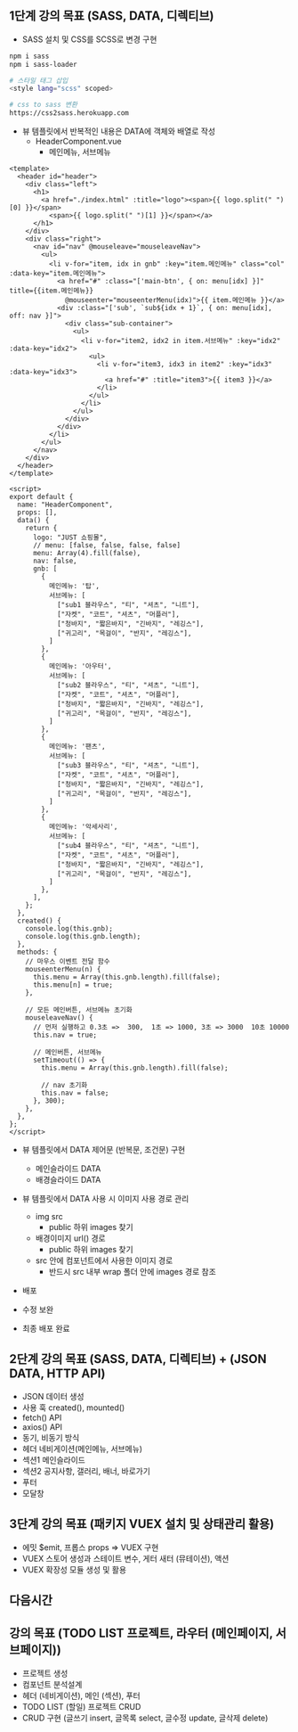 ## 1단계 강의 목표 (SASS, DATA, 디렉티브)
- SASS 설치 및 CSS를 SCSS로 변경 구현
``` bash
npm i sass
npm i sass-loader

# 스타일 태그 삽입
<style lang="scss" scoped>

# css to sass 변환
https://css2sass.herokuapp.com
```

- 뷰 템플릿에서 반복적인 내용은 DATA에 객체와 배열로 작성
  - HeaderComponent.vue
    - 메인메뉴, 서브메뉴
``` vue
<template>
  <header id="header">
    <div class="left">
      <h1>
        <a href="./index.html" :title="logo"><span>{{ logo.split(" ")[0] }}</span>
          <span>{{ logo.split(" ")[1] }}</span></a>
      </h1>
    </div>
    <div class="right">
      <nav id="nav" @mouseleave="mouseleaveNav">
        <ul>
          <li v-for="item, idx in gnb" :key="item.메인메뉴" class="col" :data-key="item.메인메뉴">
            <a href="#" :class="['main-btn', { on: menu[idx] }]" title={{item.메인메뉴}}
              @mouseenter="mouseenterMenu(idx)">{{ item.메인메뉴 }}</a>
            <div :class="['sub', `sub${idx + 1}`, { on: menu[idx], off: nav }]">
              <div class="sub-container">
                <ul>
                  <li v-for="item2, idx2 in item.서브메뉴" :key="idx2" :data-key="idx2">
                    <ul>
                      <li v-for="item3, idx3 in item2" :key="idx3" :data-key="idx3">
                        <a href="#" :title="item3">{{ item3 }}</a>
                      </li>
                    </ul>
                  </li>
                </ul>
              </div>
            </div>
          </li>
        </ul>
      </nav>
    </div>
  </header>
</template>

<script>
export default {
  name: "HeaderComponent",
  props: [],
  data() {
    return {
      logo: "JUST 쇼핑몰",
      // menu: [false, false, false, false]
      menu: Array(4).fill(false),
      nav: false,
      gnb: [
        {
          메인메뉴: '탑',
          서브메뉴: [
            ["sub1 블라우스", "티", "셔츠", "니트"],
            ["자켓", "코트", "셔츠", "머플러"],
            ["청바지", "짧은바지", "긴바지", "레깅스"],
            ["귀고리", "목걸이", "반지", "레깅스"],
          ]
        },
        {
          메인메뉴: '아우터',
          서브메뉴: [
            ["sub2 블라우스", "티", "셔츠", "니트"],
            ["자켓", "코트", "셔츠", "머플러"],
            ["청바지", "짧은바지", "긴바지", "레깅스"],
            ["귀고리", "목걸이", "반지", "레깅스"],
          ]
        },
        {
          메인메뉴: '팬츠',
          서브메뉴: [
            ["sub3 블라우스", "티", "셔츠", "니트"],
            ["자켓", "코트", "셔츠", "머플러"],
            ["청바지", "짧은바지", "긴바지", "레깅스"],
            ["귀고리", "목걸이", "반지", "레깅스"],
          ]
        },
        {
          메인메뉴: '악세사리',
          서브메뉴: [
            ["sub4 블라우스", "티", "셔츠", "니트"],
            ["자켓", "코트", "셔츠", "머플러"],
            ["청바지", "짧은바지", "긴바지", "레깅스"],
            ["귀고리", "목걸이", "반지", "레깅스"],
          ]
        },
      ],
    };
  },
  created() {
    console.log(this.gnb);
    console.log(this.gnb.length);
  },
  methods: {
    // 마우스 이벤트 전달 함수
    mouseenterMenu(n) {
      this.menu = Array(this.gnb.length).fill(false);
      this.menu[n] = true;
    },

    // 모든 메인버튼, 서브메뉴 초기화
    mouseleaveNav() {
      // 먼저 실행하고 0.3초 =>  300,  1초 => 1000, 3초 => 3000  10초 10000
      this.nav = true;

      // 메인버튼, 서브메뉴
      setTimeout(() => {
        this.menu = Array(this.gnb.length).fill(false);

        // nav 초기화
        this.nav = false;
      }, 300);
    },
  },
};
</script>
```

- 뷰 템플릿에서 DATA 제어문 (반복문, 조건문) 구현
  - 메인슬라이드 DATA
  - 배경슬라이드 DATA

- 뷰 템플릿에서 DATA 사용 시 이미지 사용 경로 관리
  - img src
    - public 하위 images 찾기
  - 배경이미지 url() 경로
    - public 하위 images 찾기
  - src 안에 컴포넌트에서 사용한 이미지 경로
    - 반드시 src 내부 wrap 폴더 안에 images 경로 참조

- 배포
- 수정 보완
- 최종 배포 완료

## 2단계 강의 목표 (SASS, DATA, 디렉티브) + (JSON DATA, HTTP API)
- JSON 데이터 생성
- 사용 훅 created(), mounted()
- fetch() API
- axios() API
- 동기, 비동기 방식 
- 헤더 네비게이션(메인메뉴, 서브메뉴)
- 섹션1 메인슬라이드
- 섹션2 공지사항, 갤러리, 배너, 바로가기
- 푸터
- 모달창

## 3단계 강의 목표 (패키지 VUEX 설치 및 상태관리 활용)
- 에밋 $emit, 프롭스 props => VUEX 구현
- VUEX 스토어 생성과 스테이트 변수, 게터 새터 (뮤테이션), 액션
- VUEX 확장성 모듈 생성 및 활용

## 다음시간
## 강의 목표 (TODO LIST 프로젝트, 라우터 (메인페이지, 서브페이지))
- 프로젝트 생성
- 컴포넌트 분석설계
- 헤더 (네비게이션), 메인 (섹션), 푸터
- TODO LIST (할일) 프로젝트 CRUD
- CRUD 구현 (글쓰기 insert, 글목록 select, 글수정 update, 글삭제 delete)